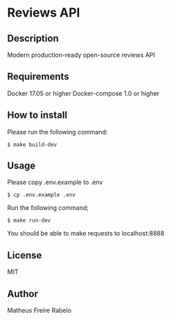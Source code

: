 # Reviews API

## Description
Modern production-ready open-source reviews API

## Requirements
Docker 17.05 or higher
Docker-compose 1.0 or higher

## How to install
Please run the following command:
```
$ make build-dev
```

## Usage
Please copy .env.example to .env
``` 
$ cp .env.example .env
```

Run the following command;
```
$ make run-dev
```

You should be able to make requests to localhost:8888

## License
MIT

## Author
Matheus Freire Rabelo
